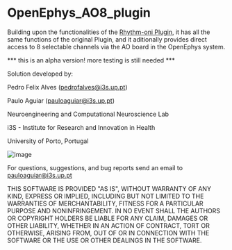 # OpenEphys_AO8_plugin
Building upon the functionalities of the [Rhythm-oni Plugin](https://github.com/open-ephys-plugins/rhythm-oni-plugin), it has all the same functions of the original Plugin, and it aditionally provides direct access to 8 selectable channels via the AO board in the OpenEphys system.

*** this is an alpha version! more testing is still needed ***

Solution developed by:

Pedro Felix Alves (pedrofalves@i3s.up.pt)

Paulo Aguiar (pauloaguiar@i3s.up.pt)

Neuroengineering and Computational Neuroscience Lab

i3S - Institute for Research and Innovation in Health

University of Porto, Portugal


![image](https://github.com/NCN-Lab/OpenEphys_AO8_plugin/assets/126195168/c82a503a-4030-4ca7-b33a-03589d7cc78b)



For questions, suggestions, and bug reports send an email to pauloaguiar@i3s.up.pt

THIS SOFTWARE IS PROVIDED "AS IS", WITHOUT WARRANTY OF ANY KIND, EXPRESS OR IMPLIED, INCLUDING BUT NOT LIMITED TO THE WARRANTIES OF MERCHANTABILITY, FITNESS FOR A PARTICULAR PURPOSE AND NONINFRINGEMENT. IN NO EVENT SHALL THE AUTHORS OR COPYRIGHT HOLDERS BE LIABLE FOR ANY CLAIM, DAMAGES OR OTHER LIABILITY, WHETHER IN AN ACTION OF CONTRACT, TORT OR OTHERWISE, ARISING FROM, OUT OF OR IN CONNECTION WITH THE SOFTWARE OR THE USE OR OTHER DEALINGS IN THE SOFTWARE.
